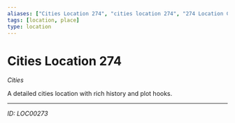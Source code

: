 ```yaml
---
aliases: ["Cities Location 274", "cities location 274", "274 Location Cities"]
tags: [location, place]
type: location
---
```


# Cities Location 274

*Cities*

A detailed cities location with rich history and plot hooks.

---
*ID: LOC00273*